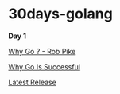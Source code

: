 # 30days-golang
**Day 1**

 [Why Go ? - Rob Pike](https://www.youtube.com/watch?v=FTl0tl9BGdc)
 
 [Why Go Is Successful](https://www.youtube.com/watch?v=k9Zbuuo51go)
 
 [Latest Release](https://golang.org/dl/)
